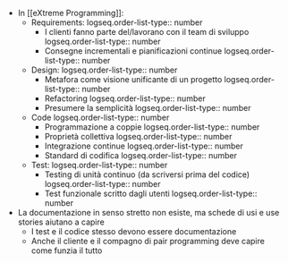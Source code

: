 - In [[eXtreme Programming]]:
	- Requirements:
	  logseq.order-list-type:: number
		- I clienti fanno parte del/lavorano con il team di sviluppo
		  logseq.order-list-type:: number
		- Consegne incrementali e pianificazioni continue
		  logseq.order-list-type:: number
	- Design:
	  logseq.order-list-type:: number
		- Metafora come visione unificante di un progetto
		  logseq.order-list-type:: number
		- Refactoring
		  logseq.order-list-type:: number
		- Presumere la semplicità
		  logseq.order-list-type:: number
	- Code
	  logseq.order-list-type:: number
		- Programmazione a coppie
		  logseq.order-list-type:: number
		- Proprietà collettiva
		  logseq.order-list-type:: number
		- Integrazione continue
		  logseq.order-list-type:: number
		- Standard di codifica
		  logseq.order-list-type:: number
	- Test:
	  logseq.order-list-type:: number
		- Testing di unità continuo (da scriversi prima del codice)
		  logseq.order-list-type:: number
		- Test funzionale scritto dagli utenti
		  logseq.order-list-type:: number
- La documentazione in senso stretto non esiste, ma schede di usi e use stories aiutano a capire
	- I test e il codice stesso devono essere documentazione
	- Anche il cliente e il compagno di pair programming deve capire come funzia il tutto